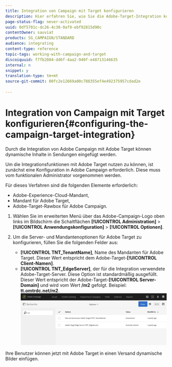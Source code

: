 ```yaml
---
title: Integration von Campaign mit Target konfigurieren
description: Hier erfahren Sie, wie Sie die Adobe-Target-Integration konfigurieren müssen, um dynamischen Inhalt in Adobe Campaign verwenden zu können.
page-status-flag: never-activated
uuid: 0df5701c-dc26-4c30-9af9-ebf92815d90c
contentOwner: sauviat
products: SG_CAMPAIGN/STANDARD
audience: integrating
content-type: reference
topic-tags: working-with-campaign-and-target
discoiquuid: f7fb2084-dd6f-4aa2-940f-e48713146635
internal: n
snippet: y
translation-type: tm+mt
source-git-commit: 00fc2e12669a00c788355ef4e492375957cdad2e

---
```



# Integration von Campaign mit Target konfigurieren{#configuring-the-campaign-target-integration}

Durch die Integration von Adobe Campaign mit Adobe Target können dynamische Inhalte in Sendungen eingefügt werden.

Um die Integrationsfunktionen mit Adobe Target nutzen zu können, ist zunächst eine Konfiguration in Adobe Campaign erforderlich. Diese muss vom funktionalen Administrator vorgenommen werden.

Für dieses Verfahren sind die folgenden Elemente erforderlich:

* Adobe-Experience-Cloud-Mandant,
* Mandant für Adobe Target,
* Adobe-Target-Rawbox für Adobe Campaign.

1. Wählen Sie im erweiterten Menü über das Adobe-Campaign-Logo oben links im Bildschirm die Schaltflächen **[!UICONTROL Administration]** &gt; **[!UICONTROL Anwendungskonfiguration]** &gt; **[!UICONTROL Optionen]**.
1. Um die Server- und Mandantenoptionen für Adobe Target zu konfigurieren, füllen Sie die folgenden Felder aus:

   * **[!UICONTROL TNT_TenantName]**, Name des Mandanten für Adobe Target. Dieser Wert entspricht dem Adobe-Target-**[!UICONTROL Client-Namen]**.
   * **[!UICONTROL TNT_EdgeServer]**, der für die Integration verwendete Adobe-Target-Server. Diese Option ist standardmäßig ausgefüllt. Dieser Wert entspricht der Adobe-Target-**[!UICONTROL Server-Domain]** und wird vom Wert **/m2** gefolgt. Beispiel: **tt.omtrdc.net/m2**.
   ![](assets/tar_options.png)

Ihre Benutzer können jetzt mit Adobe Target in einen Versand dynamische Bilder einfügen.
